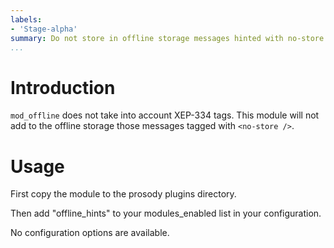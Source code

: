 ```yaml
---
labels:
- 'Stage-alpha'
summary: Do not store in offline storage messages hinted with no-store'
...
```


Introduction
============

`mod_offline` does not take into account XEP-334 tags.  This module
will not add to the offline storage those messages tagged with
`<no-store />`.

Usage
=====

First copy the module to the prosody plugins directory.

Then add "offline\_hints" to your modules\_enabled list in your
configuration.

No configuration options are available.
